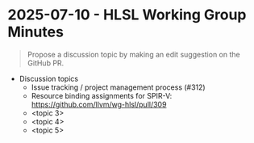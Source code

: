 # 2025-07-10 - HLSL Working Group Minutes

> Propose a discussion topic by making an edit suggestion on the GitHub PR.

* Discussion topics
  * Issue tracking / project management process (#312)
  * Resource binding assignments for SPIR-V: https://github.com/llvm/wg-hlsl/pull/309
  * <topic 3>
  * <topic 4>
  * <topic 5>
